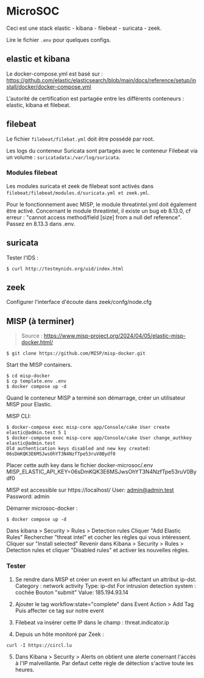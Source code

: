 # MicroSOC

Ceci est une stack elastic - kibana - filebeat - suricata - zeek.




Lire le fichier `.env` pour quelques configs.

## elastic et kibana

Le docker-compose.yml est basé sur :
https://github.com/elastic/elasticsearch/blob/main/docs/reference/setup/install/docker/docker-compose.yml

L'autorité de certification est partagée entre les différents conteneurs : elastic, kibana et filebeat.

## filebeat

Le fichier `filebeat/filebat.yml` doit être possédé par root.

Les logs du conteneur Suricata sont partagés avec le conteneur Filebeat via un volume :
`suricatadata:/var/log/suricata`.

### Modules filebeat
Les modules suricata et zeek de filebeat sont activés dans `filebeat/filebeat/modules.d/suricata.yml et zeek.yml`.

Pour le fonctionnement avec MISP, le module threatintel.yml doit également être activé.
Concernant le module threatintel, il existe un bug eb 8.13.0, cf erreur : "cannot access method/field [size] from a null def reference". Passez en 8.13.3 dans .env.



## suricata

Tester l'IDS : 
```
$ curl http://testmynids.org/uid/index.html
```

## zeek

Configurer l'interface d'écoute dans zeek/confg/node.cfg

## MISP (à terminer)

> Source : https://www.misp-project.org/2024/04/05/elastic-misp-docker.html/

```
$ git clone https://github.com/MISP/misp-docker.git
```

Start the MISP containers.
```
$ cd misp-docker
$ cp template.env .env
$ docker compose up -d
```

Quand le conteneur MISP a terminé son démarrage, créer un utilisateur MISP pour Elastic.

MISP CLI:
```
$ docker-compose exec misp-core app/Console/cake User create elastic@admin.test 5 1
$ docker-compose exec misp-core app/Console/cake User change_authkey elastic@admin.test
Old authentication keys disabled and new key created: 06sDmKQK3E6MSJwsOhYT3N4NzfTpe53ruV0Bydf0
```

Placer cette auth key dans le fichier docker-microsoc/.env
MISP_ELASTIC_API_KEY=06sDmKQK3E6MSJwsOhYT3N4NzfTpe53ruV0Bydf0

MISP est accessible sur https://localhost/
User: admin@admin.test
Password: admin

Démarrer microsoc-docker :
```
$ docker compose up -d
```
Dans kibana > Security > Rules > Detection rules
Cliquer "Add Elastic Rules"
Rechercher "threat intel" et cocher les règles qui vous intéressent.
Cliquer sur "Install selected"
Revenir dans Kibana > Security > Rules > Detection rules et cliquer "Disabled rules" et activer les nouvelles règles.

### Tester

1. Se rendre dans MISP et créer un event en lui affectant un attribut ip-dst.
Category : network activity
Type: ip-dst
For intrusion detection system : cochée
Bouton "submit"
Value: 185.194.93.14

2. Ajouter le tag workflow:state="complete" dans Event Action > Add Tag
Puis affecter ce tag sur notre event

3. Filebeat va insérer cette IP dans le champ : threat.indicator.ip

4. Depuis un hôte monitoré par Zeek :
```
curl -I https://circl.lu
```

5. Dans Kibana > Security > Alerts on obtient une alerte conernant l'accès à l'IP malveillante.
Par defaut cette règle de détection s'active toute les heures.

